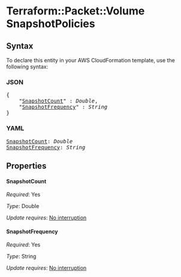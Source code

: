 # Terraform::Packet::Volume SnapshotPolicies

## Syntax

To declare this entity in your AWS CloudFormation template, use the following syntax:

### JSON

<pre>
{
    "<a href="#snapshotcount" title="SnapshotCount">SnapshotCount</a>" : <i>Double</i>,
    "<a href="#snapshotfrequency" title="SnapshotFrequency">SnapshotFrequency</a>" : <i>String</i>
}
</pre>

### YAML

<pre>
<a href="#snapshotcount" title="SnapshotCount">SnapshotCount</a>: <i>Double</i>
<a href="#snapshotfrequency" title="SnapshotFrequency">SnapshotFrequency</a>: <i>String</i>
</pre>

## Properties

#### SnapshotCount

_Required_: Yes

_Type_: Double

_Update requires_: [No interruption](https://docs.aws.amazon.com/AWSCloudFormation/latest/UserGuide/using-cfn-updating-stacks-update-behaviors.html#update-no-interrupt)

#### SnapshotFrequency

_Required_: Yes

_Type_: String

_Update requires_: [No interruption](https://docs.aws.amazon.com/AWSCloudFormation/latest/UserGuide/using-cfn-updating-stacks-update-behaviors.html#update-no-interrupt)

